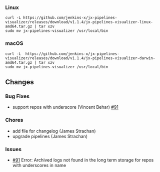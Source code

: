 ### Linux

```shell
curl -L https://github.com/jenkins-x/jx-pipelines-visualizer/releases/download/v1.1.4/jx-pipelines-visualizer-linux-amd64.tar.gz | tar xzv 
sudo mv jx-pipelines-visualizer /usr/local/bin
```

### macOS

```shell
curl -L  https://github.com/jenkins-x/jx-pipelines-visualizer/releases/download/v1.1.4/jx-pipelines-visualizer-darwin-amd64.tar.gz | tar xzv
sudo mv jx-pipelines-visualizer /usr/local/bin
```
## Changes

### Bug Fixes

* support repos with underscore (Vincent Behar) [#91](https://github.com/jenkins-x/jx-pipelines-visualizer/issues/91) 

### Chores

* add file for changelog (James Strachan)
* upgrade pipelines (James Strachan)

### Issues

* [#91](https://github.com/jenkins-x/jx-pipelines-visualizer/issues/91) Error: Archived logs not found in the long term storage for repos with underscores in name 
